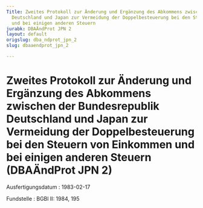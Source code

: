 ```yaml
---
Title: Zweites Protokoll zur Änderung und Ergänzung des Abkommens zwischen der Bundesrepublik
  Deutschland und Japan zur Vermeidung der Doppelbesteuerung bei den Steuern von Einkommen
  und bei einigen anderen Steuern
jurabk: DBAÄndProt JPN 2
layout: default
origslug: dba_ndprot_jpn_2
slug: dbaaendprot_jpn_2

---
```


# Zweites Protokoll zur Änderung und Ergänzung des Abkommens zwischen der Bundesrepublik Deutschland und Japan zur Vermeidung der Doppelbesteuerung bei den Steuern von Einkommen und bei einigen anderen Steuern (DBAÄndProt JPN 2)

Ausfertigungsdatum
:   1983-02-17

Fundstelle
:   BGBl II: 1984, 195

